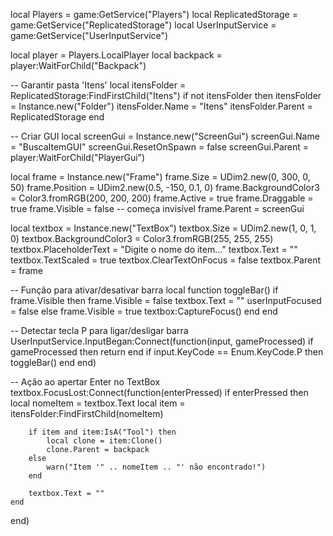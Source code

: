 local Players = game:GetService("Players")
local ReplicatedStorage = game:GetService("ReplicatedStorage")
local UserInputService = game:GetService("UserInputService")

local player = Players.LocalPlayer
local backpack = player:WaitForChild("Backpack")

-- Garantir pasta 'Itens'
local itensFolder = ReplicatedStorage:FindFirstChild("Itens")
if not itensFolder then
	itensFolder = Instance.new("Folder")
	itensFolder.Name = "Itens"
	itensFolder.Parent = ReplicatedStorage
end

-- Criar GUI
local screenGui = Instance.new("ScreenGui")
screenGui.Name = "BuscaItemGUI"
screenGui.ResetOnSpawn = false
screenGui.Parent = player:WaitForChild("PlayerGui")

local frame = Instance.new("Frame")
frame.Size = UDim2.new(0, 300, 0, 50)
frame.Position = UDim2.new(0.5, -150, 0.1, 0)
frame.BackgroundColor3 = Color3.fromRGB(200, 200, 200)
frame.Active = true
frame.Draggable = true
frame.Visible = false  -- começa invisível
frame.Parent = screenGui

local textbox = Instance.new("TextBox")
textbox.Size = UDim2.new(1, 0, 1, 0)
textbox.BackgroundColor3 = Color3.fromRGB(255, 255, 255)
textbox.PlaceholderText = "Digite o nome do item..."
textbox.Text = ""
textbox.TextScaled = true
textbox.ClearTextOnFocus = false
textbox.Parent = frame

-- Função para ativar/desativar barra
local function toggleBar()
	if frame.Visible then
		frame.Visible = false
		textbox.Text = ""
		userInputFocused = false
	else
		frame.Visible = true
		textbox:CaptureFocus()
	end
end

-- Detectar tecla P para ligar/desligar barra
UserInputService.InputBegan:Connect(function(input, gameProcessed)
	if gameProcessed then return end
	if input.KeyCode == Enum.KeyCode.P then
		toggleBar()
	end
end)

-- Ação ao apertar Enter no TextBox
textbox.FocusLost:Connect(function(enterPressed)
	if enterPressed then
		local nomeItem = textbox.Text
		local item = itensFolder:FindFirstChild(nomeItem)

		if item and item:IsA("Tool") then
			local clone = item:Clone()
			clone.Parent = backpack
		else
			warn("Item '" .. nomeItem .. "' não encontrado!")
		end

		textbox.Text = ""
	end
end)
